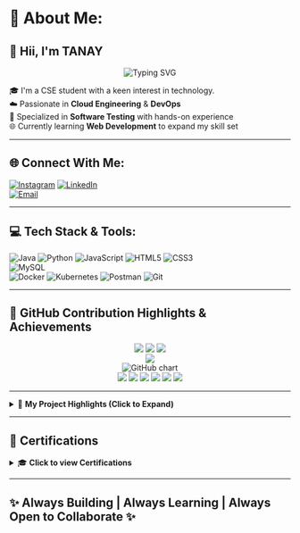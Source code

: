 # 💫 About Me:
## 👋 Hii, I'm TANAY

<p align="center">
  <img src="https://readme-typing-svg.demolab.com?font=Fira+Code&duration=3000&pause=1000&color=1ABC9C&center=true&width=435&lines=Cloud+Engineer+%7C+DevOps+Engineer;Software+Tester+%7C+Web+Developer;Learning+Full-Stack+%7C+Tech+Explorer" alt="Typing SVG" />
</p>

🎓 I'm a CSE student with a keen interest in technology.  
☁️ Passionate in **Cloud Engineering** & **DevOps**  
🧲 Specialized in **Software Testing** with hands-on experience  
🌐 Currently learning **Web Development** to expand my skill set  

---

## 🌐 Connect With Me:
[![Instagram](https://img.shields.io/badge/Instagram-%23E4405F.svg?logo=Instagram&logoColor=white)](https://instagram.com/tanay_hanra) 
[![LinkedIn](https://img.shields.io/badge/LinkedIn-%230077B5.svg?logo=linkedin&logoColor=white)](https://www.linkedin.com/in/tanay-hanra-8a4513248)  
[![Email](https://img.shields.io/badge/Email-D14836?logo=gmail&logoColor=white)](mailto:hanratanay@gmail.com)

---

## 💻 Tech Stack & Tools:
![Java](https://img.shields.io/badge/java-%23ED8B00.svg?style=for-the-badge&logo=openjdk&logoColor=white) 
![Python](https://img.shields.io/badge/python-3670A0?style=for-the-badge&logo=python&logoColor=ffdd54) 
![JavaScript](https://img.shields.io/badge/javascript-%23323330.svg?style=for-the-badge&logo=javascript&logoColor=%23F7DF1E) 
![HTML5](https://img.shields.io/badge/html5-%23E34F26.svg?style=for-the-badge&logo=html5&logoColor=white) 
![CSS3](https://img.shields.io/badge/css3-%231572B6.svg?style=for-the-badge&logo=css3&logoColor=white)  
![MySQL](https://img.shields.io/badge/mysql-4479A1.svg?style=for-the-badge&logo=mysql&logoColor=white)  
![Docker](https://img.shields.io/badge/docker-%230db7ed.svg?style=for-the-badge&logo=docker&logoColor=white) 
![Kubernetes](https://img.shields.io/badge/kubernetes-%23326ce5.svg?style=for-the-badge&logo=kubernetes&logoColor=white) 
![Postman](https://img.shields.io/badge/Postman-FF6C37?style=for-the-badge&logo=postman&logoColor=white) 
![Git](https://img.shields.io/badge/git-%23F05033.svg?style=for-the-badge&logo=git&logoColor=white) 

---

## 🧠 GitHub Contribution Highlights & Achievements

<div align="center">
  <img src="https://github-readme-stats.vercel.app/api?username=Tanayhanra2004&theme=gruvbox&hide_border=false&include_all_commits=true&count_private=true" />
  <img src="https://github-readme-streak-stats.herokuapp.com/?user=Tanayhanra2004&theme=gruvbox&hide_border=false" />
  <img src="https://github-readme-stats.vercel.app/api/top-langs/?username=Tanayhanra2004&theme=gruvbox&layout=compact&hide_border=false" />
</div>

<div align="center">
  <img src="https://github-profile-trophy.vercel.app/?username=Tanayhanra2004&theme=gruvbox&margin-w=15&no-frame=false" />
</div>

<div align="center">
  <img src="https://ghchart.rshah.org/Tanayhanra2004" alt="GitHub chart" />
</div>

<div align="center">
  <img src="https://img.shields.io/github/followers/Tanayhanra2004?label=Followers&style=flat-square" />
  <img src="https://img.shields.io/github/stars/Tanayhanra2004?style=flat-square" />
  <img src="https://img.shields.io/github/commits-since/Tanayhanra2004/main?label=Commits&style=flat-square" />
  <img src="https://img.shields.io/github/issues/Tanayhanra2004?style=flat-square" />
  <img src="https://img.shields.io/github/pull-requests/Tanayhanra2004?style=flat-square" />
  <img src="https://img.shields.io/github/repo-size/Tanayhanra2004/Tanayhanra2004?style=flat-square" />
</div>

---

<details>
<summary>📁 <strong>My Project Highlights (Click to Expand)</strong></summary>

### 🛠️ Key Projects:
- 📦 **E-commerce REST API** – Node.js, Express, MongoDB, JWT, Postman tested.
- 🎮 **Python Ludo & Snake Games** – Classic board and arcade games made with Python.
- 🌐 **Restaurant Web App** – HTML/CSS/JS based modern responsive website.
- 🔍 **Software Testing with Postman** – Automated API testing with assertions & collection flows.
- ☁️ **Cloud Simulation Project** – OpenStack-based private cloud setup and demo.

</details>

---

## 📜 Certifications

<details>
<summary>🎓 <strong>Click to view Certifications</strong></summary>

- 🧠 **Generative AI** – _Coursera_
- ☁️ **Cloud Computing (NPTEL)** – _IIT Kharagpur_
- 🛠️ **Software Testing Masterclass** – _Udemy_
- 🐍 **Python Development** – _CipherSchool_
- 🔐 **DevOps Bootcamp** – _Great Learning_

</details>

---

## ✨ Always Building | Always Learning | Always Open to Collaborate ✨



